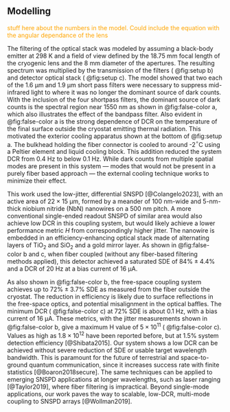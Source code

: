 ## Modelling

<span style="color: orange">stuff here about the numbers in the model. Could include the equation with the angular dependance of the lens</span>

The filtering of the optical stack was modeled by assuming a black-body emitter at 298 K and a field of view defined by the 18.75 mm focal length of the cryogenic lens and the 8 mm diameter of the apertures. The resulting spectrum was multiplied by the transmission of the filters ( @fig:setup b) and detector optical stack ( @fig:setup c). The model showed that two each of the $1.6 \ \mathrm{\upmu m}$ and $1.9 \ \mathrm{\upmu m}$ short pass filters were necessary to suppress mid-infrared light to where it was no longer the dominant source of dark counts. With the inclusion of the four shortpass filters, the dominant source of dark counts is the spectral region near 1550 nm as shown in @fig:false-color a, which also illustrates the effect of the bandpass filter. Also evident in @fig:false-color a is the strong dependence of DCR on the temperature of the final surface outside the cryostat emitting thermal radiation. This motivated the exterior cooling apparatus shown at the bottom of @fig:setup a. The bulkhead holding the fiber connector is cooled to around -2$^\circ$C using a Peltier element and liquid cooling block. This addition reduced the system DCR from 0.4 Hz to below 0.1 Hz. While dark counts from multiple spatial modes are present in this system — modes that would not be present in a purely fiber based approach — the external cooling technique works to minimize their effect.



This work used the low-jitter, differential SNSPD [@Colangelo2023], with an active area of $22 \times 15  \ \mathrm{\upmu m}$, formed by a meander of 100 nm-wide and 5-nm-thick niobium nitride (NbN) nanowires on a 500 nm pitch. A more conventional single-ended readout SNSPD of similar area would also achieve low DCR in this coupling system, but would likely achieve a lower performance metric $H$ from correspondingly higher jitter. The nanowire is embedded in an efficiency-enhancing optical stack made of alternating layers of TiO$_2$ and SiO$_2$ and a gold mirror layer. As shown in @fig:false-color b and c, when fiber coupled (without any fiber-based filtering methods applied), this detector achieved a saturated SDE of $84\% \pm 4.4 \%$ and a DCR of 20 Hz at a bias current of $16\ \mathrm{\upmu A}$. 


As also shown in @fig:false-color b, the free-space coupling system achieves up to $72 \% \pm 3.7 \%$ SDE as measured from the fiber outside the cryostat. The reduction in efficiency is likely due to surface reflections in the free-space optics, and potential misalignment in the optical baffles. The minimum DCR ( @fig:false-color c) at $72 \%$ SDE is about 0.1 Hz, with a bias current of 16 $\mathrm{\upmu A}$. These metrics, with the jitter measurements shown in @fig:false-color b, give a maximum H value of $5 \times 10^{11}$ ( @fig:false-color c). Values as high as $1.8 \times 10^{12}$ have been reported before, but at 1.5\% system detection efficiency [@Shibata2015]. Our system shows a low DCR can be achieved without severe reduction of SDE or usable target wavelength bandwidth. This is paramount for the future of terrestrial and space-to-ground quantum communication, since it increases success rate with finite statistics [@Boaron2018secure]. The same techniques can be applied to emerging SNSPD applications at longer wavelengths, such as laser ranging [@Taylor2019], where fiber filtering is impractical. Beyond single-mode applications, our work paves the way to scalable, low-DCR, multi-mode coupling to SNSPD arrays [@Wollman2019].